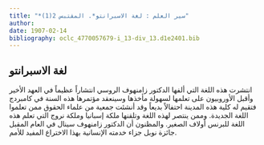 ```yaml
---
title: "*سير العلم : لغة الاسبرانتو*. المقتبس 2(1)"
author: 
date: 1907-02-14
bibliography: oclc_4770057679-i_13-div_13.d1e2401.bib
---
```




##  لغة الاسبرانتو 


 انتشرت هذه اللغة التي ألفها الدكتور زامنهوف الروسي انتشاراً عظيماً في العهد الأخير وأقبل الأوروبيون على تعلمها لسهولة مأخذها وسينعقد مؤتمرها هذه السنة في كامبردج فتقيم له كلية هذه المدينة احتفالاً بديعاً وقد أنشئت جمعية من علماء الحقوق ممن تعلموا اللغة الجديدة. وممن ينتصر لهذه اللغة وتلقنها ملكة إسبانيا وملكة نروج التي تعلم هذه اللغة   للبرنس أولاف الصغير. والمظنون أن الدكتور زامنهوف سينال في العام المقبل جائزة نوبل جزاء خدمته الإنسانية بهذا الاختراع المفيد للأمم. 
